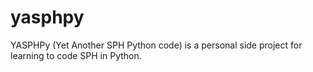 # yasphpy
YASPHPy (Yet Another SPH Python code) is a personal side project for learning to code SPH in Python. 
